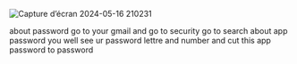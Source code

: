 ![Capture d’écran 2024-05-16 210231](https://github.com/SouFiane-Ait-Bihi/GmailSmtp-JavaFx/assets/152557189/e684e25b-d21f-4aa0-8671-1eb4ff55c27d)


about password go to your gmail and go to security go to search about app password you well see ur password lettre and number and cut this app password to password 
